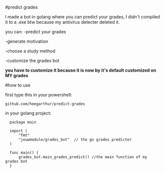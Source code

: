#predict grades

I made a bot in golang where you can predict your grades, I didn't compiled it to a .exe btw because my antivirus detecter deleted it.

you can:
  -predict your grades
  
  -generate motivation
  
  -choose a study method
  
  -customize the grades bot

**you have to customize it because it is now by it's default customized on MY grades**


#how to use

first type this in your powershell:
```
github.com/heegarthur/predict-grades
```

  in your golang project:
  ```
    package main
    
    import (
        "fmt"
        "jouwmodule/grades_bot"  // the go grades predicter
    )
    
    func main() {
        grades_bot.main_grades_predict() //the main function of my grades bot
    }
  ```
